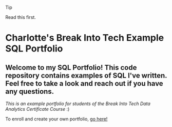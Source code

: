 > [!TIP]
> Read this first. 


# Charlotte's Break Into Tech Example SQL Portfolio

## Welcome to my SQL Portfolio! This code repository contains examples of SQL I've written. Feel free to take a look and reach out if you have any questions.

*This is an example portfolio for students of the Break Into Tech Data Analytics Certificate Course* :)  

To enroll and create your own portfolio, [go here!](https://breakintotech.com/courses/break-into-data-analytics)
